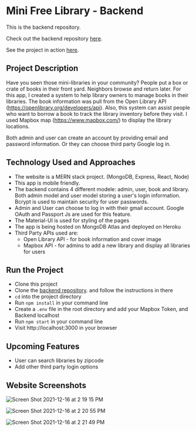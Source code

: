 # Mini Free Library - Backend

This is the backend repository.

Check out the backend repository [here](https://github.com/serenalin121/mini-free-library-backend).

See the project in action [here](https://mini-free-library-frontend.herokuapp.com/).

## Project Description
Have you seen those mini-libraries in your community? People put a box or crate of books in their front yard. Neighbors browse and return later. For this app, I created a system to help library owners to manage books in their libraries. The book information was pull from the Open Library API (https://openlibrary.org/developers/api). Also, this system can assist people who want to borrow a book to track the library inventory before they visit. I used Mapbox map (https://www.mapbox.com/) to display the library locations. 

Both admin and user can create an account by providing email and password information. Or they can choose third party Google log in.

## Technology Used and Approaches
- The website is a MERN stack project. (MongoDB, Express, React, Node)
- This app is mobile friendly.
- The backend contains 4 different modele: admin, user, book and library. Both admin model and user model storing a user's login information. Bcrypt is used to maintain security for user passwords.
- Admin and User can choose to log in with their gmail account. Google OAuth and Passport Js are used for this feature.
- The Material-UI is used for styling of the pages
- The app is being hosted on MongoDB Atlas and deployed on Heroku
- Third Party APIs used are: 
    - Open Library API - for book information and cover image
    - Mapbox API - for admins to add a new library and display all libraries for users


## Run the Project
- Clone this project
- Clone the [backend repository](https://github.com/serenalin121/mini-free-library-backend). and follow the instructions in there
- `cd` into the project directory
- Run `npm install` in your command line
- Create a `.env` file in the root directory and add your Mapbox Token, and Backend localhost
- Run `npm start` in your command line
- Visit http://localhost:3000 in your browser



## Upcoming Features
- User can search libraries by zipcode
- Add other third party login options 


## Website Screenshots
![Screen Shot 2021-12-16 at 2 19 15 PM](https://user-images.githubusercontent.com/71234575/146457933-1a504660-3826-4315-9ed7-c1a00e42092f.png)

![Screen Shot 2021-12-16 at 2 20 55 PM](https://user-images.githubusercontent.com/71234575/146457959-2ca7a04d-ccbd-402b-9c6d-b117b96edcb8.png)

![Screen Shot 2021-12-16 at 2 21 49 PM](https://user-images.githubusercontent.com/71234575/146457964-04713af1-5565-4dc6-921d-1e2f2d49f4de.png)


